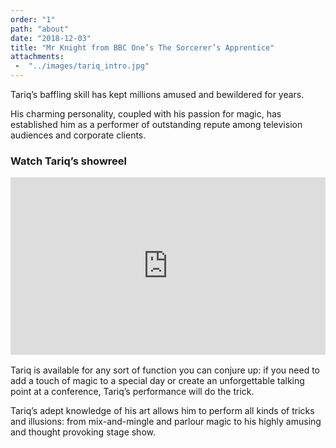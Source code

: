 ```yaml
---
order: "1"
path: "about"
date: "2018-12-03"
title: "Mr Knight from BBC One’s The Sorcerer’s Apprentice"
attachments: 
 -  "../images/tariq_intro.jpg"
---
```


Tariq’s baffling skill has kept millions amused and bewildered for years.

His charming personality, coupled with his passion for magic, has established him as a performer of outstanding repute among television audiences and corporate clients.

### Watch Tariq’s showreel
<div style="margin-bottom:1rem;padding:56.25% 0 0 0;position:relative;"><iframe src="https://player.vimeo.com/video/83784136?title=0&byline=0&portrait=0" style="position:absolute;top:0;left:0;width:100%;height:100%;" frameborder="0" webkitallowfullscreen mozallowfullscreen allowfullscreen></iframe></div><script src="https://player.vimeo.com/api/player.js"></script>

Tariq is available for any sort of function you can conjure up: if you need to add a touch of magic to a special day or create an unforgettable talking point at a conference, Tariq’s performance will do the trick.

Tariq’s adept knowledge of his art allows him to perform all kinds of tricks and illusions: from mix-and-mingle and parlour magic to his highly amusing and thought provoking stage show.